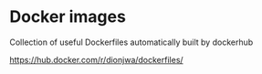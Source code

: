 # Docker images

Collection of useful Dockerfiles automatically built by dockerhub

https://hub.docker.com/r/dionjwa/dockerfiles/
